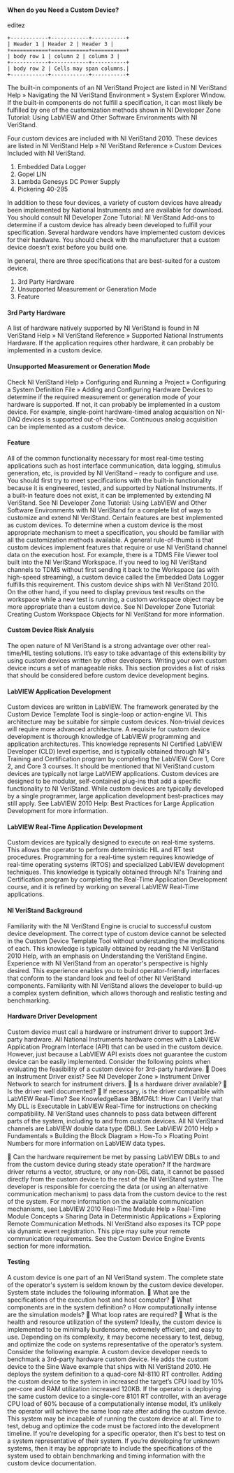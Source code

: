 #### When do you Need a Custom Device?


editez
```eval_rst
+------------+------------+-----------+
| Header 1 | Header 2 | Header 3 |
+============+============+===========+
| body row 1 | column 2 | column 3 |
+------------+------------+-----------+
| body row 2 | Cells may span columns.|
+------------+------------+-----------+
```

The built-in components of an NI VeriStand Project are listed in NI VeriStand Help » Navigating the NI VeriStand Environment » System Explorer Window. If the built-in components do not fulfill a specification, it can most likely be fulfilled by one of the customization methods shown in NI Developer Zone Tutorial: Using LabVIEW and Other Software Environments with NI VeriStand.

Four custom devices are included with NI VeriStand 2010. These devices are listed in NI VeriStand Help » NI VeriStand Reference » Custom Devices Included with NI VeriStand.
1.	Embedded Data Logger
2.	Gopel LIN
3.	Lambda Genesys DC Power Supply
4.	Pickering 40-295

In addition to these four devices, a variety of custom devices have already been implemented by National Instruments and are available for download. You should consult NI Developer Zone Tutorial: NI VeriStand Add-ons to determine if a custom device has already been developed to fulfill your specification.
Several hardware vendors have implemented custom devices for their hardware. You should check with the manufacturer that a custom device doesn’t exist before you build one.
 
In general, there are three specifications that are best-suited for a custom device.
1.	3rd Party Hardware
2.	Unsupported Measurement or Generation Mode
3.	Feature

#### 3rd Party Hardware

A list of hardware natively supported by NI VeriStand is found in NI VeriStand Help » NI VeriStand Reference » Supported National Instruments Hardware. If the application requires other hardware, it can probably be implemented in a custom device.

#### Unsupported Measurement or Generation Mode

Check NI VeriStand Help » Configuring and Running a Project » Configuring a System Definition File » Adding and Configuring Hardware Devices to determine if the required measurement or generation mode of your hardware is supported. If not, it can probably be implemented in a custom device. For example, single-point hardware-timed analog acquisition on NI-DAQ devices is supported out-of-the-box. Continuous analog acquisition can be implemented as a custom device.

#### Feature

All of the common functionality necessary for most real-time testing applications such as host interface communication, data logging, stimulus generation, etc, is provided by NI VeriStand – ready to configure and use. You should first try to meet specifications with the built-in functionality because it is engineered, tested, and supported by National Instruments.
If a built-in feature does not exist, it can be implemented by extending NI VeriStand. See NI Developer Zone Tutorial: Using LabVIEW and Other Software Environments with NI VeriStand for a complete list of ways to customize and extend NI VeriStand. Certain features are best implemented as custom devices. To determine when a custom device is the most appropriate mechanism to meet a specification, you should be familiar with all the customization methods available. A general rule-of-thumb is that custom devices implement features that require or use NI VeriStand channel data on the execution host.
For example, there is a TDMS File Viewer tool built into the NI VeriStand Workspace. If you need to log NI VeriStand channels to TDMS without first sending it back to the Workspace (as with high-speed streaming), a custom device called the Embedded Data Logger fulfills this requirement. This custom device ships with NI VeriStand 2010. On the other hand, if you need to display previous test results on the workspace while a new test is running, a custom workspace object may be more appropriate than a custom device. See NI Developer Zone Tutorial: Creating Custom Workspace Objects for NI VeriStand for more information.

#### Custom Device Risk Analysis

The open nature of NI VeriStand is a strong advantage over other real-time/HIL testing solutions. It’s easy to take advantage of this extensibility by using custom devices written by other developers. Writing your own custom device incurs a set of manageable risks. This section provides a list of risks that should be considered before custom device development begins.

#### LabVIEW Application Development

Custom devices are written in LabVIEW. The framework generated by the Custom Device Template Tool is single-loop or action-engine VI. This architecture may be suitable for simple custom devices. Non-trivial devices will require more advanced architecture. A requisite for custom device development is thorough knowledge of LabVIEW programming and application architectures. This knowledge represents NI Certified LabVIEW Developer (CLD) level expertise, and is typically obtained through NI's Training and Certification program by completing the LabVIEW Core 1, Core 2, and Core 3 courses.
It should be mentioned that NI VeriStand custom devices are typically not large LabVIEW applications. Custom devices are designed to be modular, self-contained plug-ins that add a specific functionality to NI VeriStand. While custom devices are typically developed by a single programmer, large application development best-practices may still apply. See LabVIEW 2010 Help: Best Practices for Large Application Development for more information.

#### LabVIEW Real-Time Application Development

Custom devices are typically designed to execute on real-time systems. This allows the operator to perform deterministic HIL and RT test procedures. Programming for a real-time system requires knowledge of real-time operating systems (RTOS) and specialized LabVIEW development techniques. This knowledge is typically obtained through NI's Training and Certification program by completing the Real-Time Application Development course, and it is refined by working on several LabVIEW Real-Time applications.

#### NI VeriStand Background

Familiarity with the NI VeriStand Engine is crucial to successful custom device development. The correct type of custom device cannot be selected in the Custom Device Template Tool without understanding the implications of each. This knowledge is typically obtained by reading the NI VeriStand 2010 Help, with an emphasis on Understanding the VeriStand Engine.
Experience with NI VeriStand from an operator's perspective is highly desired. This experience enables you to build operator-friendly interfaces that conform to the standard look and feel of other NI VeriStand components. Familiarity with NI VeriStand allows the developer to build-up a complex system definition, which allows thorough and realistic testing and benchmarking.

#### Hardware Driver Development

Custom device must call a hardware or instrument driver to support 3rd-party hardware. All National Instruments hardware comes with a LabVIEW Application Program Interface (API) that can be used in the custom device. However, just because a LabVIEW API exists does not guarantee the custom device can be easily implemented. Consider the following points when evaluating the feasibility of a custom device for 3rd-party hardware.
	Does an Instrument Driver exist? See NI Developer Zone » Instrument Driver Network to search for instrument drivers.
	Is a hardware driver available?
	Is the driver well documented?
	If necessary, is the driver compatible with LabVIEW Real-Time? See KnowledgeBase 3BMI76L1: How Can I Verify that My DLL is Executable in LabVIEW Real-Time for instructions on checking compatibility.
NI VeriStand uses channels to pass data between different parts of the system, including to and from custom devices. All NI VeriStand channels are LabVIEW double data type (DBL). See LabVIEW 2010 Help » Fundamentals » Building the Block Diagram » How-To » Floating Point Numbers for more information on LabVIEW data types.
 
	Can the hardware requirement be met by passing LabVIEW DBLs to and from the custom device during steady state operation?
If the hardware driver returns a vector, structure, or any non-DBL data, it cannot be passed directly from the custom device to the rest of the NI VeriStand system. The developer is responsible for coercing the data (or using an alternative communication mechanism) to pass data from the custom device to the rest of the system. For more information on the available communication mechanisms, see LabVIEW 2010 Real-Time Module Help » Real-Time Module Concepts » Sharing Data in Deterministic Applications » Exploring Remote Communication Methods.
NI VeriStand also exposes its TCP pope via dynamic event registration. This pipe may suite your remote communication requirements. See the Custom Device Engine Events section for more information.

#### Testing

A custom device is one part of an NI VeriStand system. The complete state of the operator's system is seldom known by the custom device developer. System state includes the following information.
	What are the specifications of the execution host and host computer?
	What components are in the system definition?
o How computationally intense are the simulation models?
	What loop rates are required?
	What is the health and resource utilization of the system?
Ideally, the custom device is implemented to be minimally burdensome, extremely efficient, and easy to use. Depending on its complexity, it may become necessary to test, debug, and optimize the code on systems representative of the operator’s system. Consider the following example.
A custom device developer needs to benchmark a 3rd-party hardware custom device. He adds the custom device to the Sine Wave example that ships with NI VeriStand 2010. He deploys the system definition to a quad-core NI-8110 RT controller. Adding the custom device to the system in increased the target’s CPU load by 10% per-core and RAM utilization increased 120KB. If the operator is deploying the same custom device to a single-core 8101 RT controller, with an average CPU load of 60% because of a computationally intense model, it’s unlikely the operator will achieve the same loop rate after adding the custom device. This system may be incapable of running the custom device at all.
Time to test, debug and optimize the code must be factored into the development timeline. If you’re developing for a specific operator, then it's best to test on a system representative of their system. If you’re developing for unknown systems, then it may be appropriate to include the specifications of the system used to obtain benchmarking and timing information with the custom device documentation.
